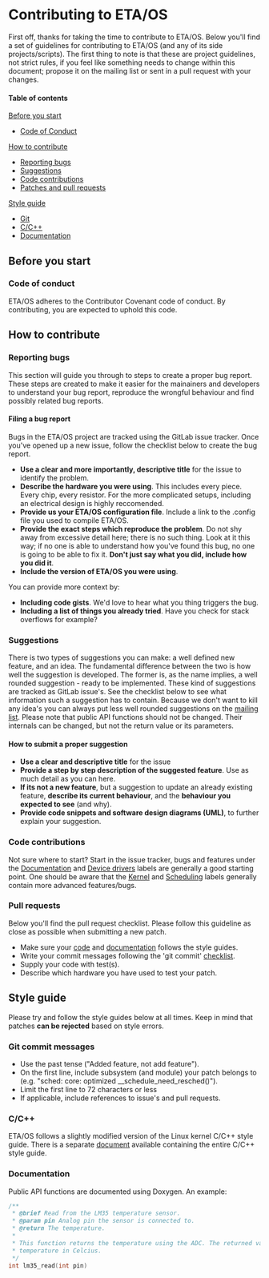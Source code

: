 # Contributing to ETA/OS

First off, thanks for taking the time to contribute to ETA/OS. Below you'll find
a set of guidelines for contributing to ETA/OS (and any of its side 
projects/scripts). The first thing to note is that these are project guidelines,
not strict rules, if you feel like something needs to change within this document;
propose it on the mailing list or sent in a pull request with your changes.

#### Table of contents
[Before you start](#before-you-start)
* [Code of Conduct](#code-of-conduct)

[How to contribute](#how-to-contribute)
  * [Reporting bugs](#reporting-bugs)
  * [Suggestions](#suggestions)
  * [Code contributions](#code-contributions)
  * [Patches and pull requests](#patches-and-pull-requests)

[Style guide](#style-guide)
  * [Git](#git-commit-messages)
  * [C/C++](#cc)
  * [Documentation](#documentation)

## Before you start

### Code of conduct
ETA/OS adheres to the Contributor Covenant code of conduct. By contributing, you are
expected to uphold this code.

## How to contribute

### Reporting bugs
This section will guide you through to steps to create a proper bug report. These
steps are created to make it easier for the mainainers and developers to understand
your bug report, reproduce the wrongful behaviour and find possibly related bug
reports.

#### Filing a bug report
Bugs in the ETA/OS project are tracked using the GitLab issue tracker. Once 
you've opened up a new issue, follow the checklist below to create the bug report.

  * **Use a clear and more importantly, descriptive title** for the issue to identify
    the problem.
  * **Describe the hardware you were using**. This includes every piece. Every chip,
    every resistor. For the more complicated setups, including an electrical design is
    highly reccomended.
  * **Provide us your ETA/OS configuration file**. Include a link to the .config file
    you used to compile ETA/OS.
  * **Provide the exact steps which reproduce the problem**. Do not shy away from
    excessive detail here; there is no such thing. Look at it this way; if no one is
    able to understand how you've found this bug, no one is going to be able to fix
    it. **Don't just say what you did, include how you did it**.
  * **Include the version of ETA/OS you were using**.

You can provide more context by:

  * **Including code gists**. We'd love to hear what you thing triggers the bug.
  * **Including a list of things you already tried**. Have you check for stack
    overflows for example?

### Suggestions

There is two types of suggestions you can make: a well defined new feature, and an
idea. The fundamental difference between the two is how well the suggestion is
developed. The former is, as the name implies, a well rounded suggestion - ready to be
implemented. These kind of suggestions are tracked as GitLab issue's. See the
checklist below to see what information such a suggestion has to contain. Because
we don't want to kill any idea's you can always put less well rounded suggestions on
the [mailing list](mailto:etaos@googlegroups.com). Please note that public API
functions should not be changed. Their internals can be changed, but not the
return value or its parameters.

#### How to submit a proper suggestion

  * **Use a clear and descriptive title** for the issue
  * **Provide a step by step description of the suggested feature**. Use as much
    detail as you can here.
  * **If its not a new feature**, but a suggestion to update an already existing
    feature, **describe its current behaviour**, and the **behaviour you expected
    to see** (and why).
  * **Provide code snippets and software design diagrams (UML)**, to further explain
    your suggestion.

### Code contributions

Not sure where to start? Start in the issue tracker, bugs and features under the
[Documentation](https://git.bietje.net/etaos/etaos/issues?label_name=Documentation)
and [Device drivers](https://git.bietje.net/etaos/etaos/issues?label_name=Device+drivers)
labels are generally a good starting point. One should be aware that the
[Kernel](https://git.bietje.net/etaos/etaos/issues?label_name=Kernel)
and [Scheduling](https://git.bietje.net/etaos/etaos/issues?label_name=Scheduling)
labels generally contain more advanced features/bugs.

### Pull requests

Below you'll find the pull request checklist. Please follow this guideline as
close as possible when submitting a new patch.

  * Make sure your [code](#cc) and [documentation](#documentation) follows 
    the style guides.
  * Write your commit messages following the 'git commit' [checklist](#git-commit-messages).
  * Supply your code with test(s).
  * Describe which hardware you have used to test your patch.

## Style guide

Please try and follow the style guides below at all times. Keep in mind that patches
**can be rejected** based on style errors.

### Git commit messages
  * Use the past tense ("Added feature, not add feature").
  * On the first line, include subsystem (and module) your patch belongs to (e.g.
    "sched: core: optimized __schedule_need_resched()").
  * Limit the first line to 72 characters or less
  * If applicable, include references to issue's and pull requests.

### C/C++

ETA/OS follows a slightly modified version of the Linux kernel C/C++ style guide.
There is a separate [document](http://bietje.net/etaos-site/docs/codestyle.html)
available containing the entire C/C++ style guide.

### Documentation

Public API functions are documented using Doxygen. An example:

```C
/**
 * @brief Read from the LM35 temperature sensor.
 * @param pin Analog pin the sensor is connected to.
 * @return The temperature.
 *
 * This function returns the temperature using the ADC. The returned value is the
 * temperature in Celcius.
 */
int lm35_read(int pin)
```


